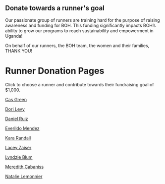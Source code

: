 ## Donate towards a runner's goal

Our passionate group of runners are training hard for the purpose of raising awareness and funding for BOH.  This funding significantly impacts BOH’s ability to grow our programs to reach sustainability and empowerment in Uganda!

On behalf of our runners, the BOH team, the women and their families, THANK YOU!

# Runner Donation Pages

Click to choose a runner and contribute towards their fundraising goal of $1,000.

[Cas Green](https://becauseofhope.webconnex.com/casgreen)

[Dori Levy](https://becauseofhope.webconnex.com/DoriLevy)

[Daniel Ruiz](https://becauseofhope.webconnex.com/danielruiz)

[Everildo Mendez](https://becauseofhope.webconnex.com/EverildoMendez)

[Kara Randall](https://becauseofhope.webconnex.com/kararandall)

[Lacey Zaiser](https://becauseofhope.webconnex.com/LaceyZaiser)

[Lyndzie Blum](https://becauseofhope.webconnex.com/LyndzieBlum)

[Meredith Cabaniss](https://becauseofhope.webconnex.com/MeredithCabaniss)

[Natalie Lemonnier](https://becauseofhope.webconnex.com/NatalieRuns)
